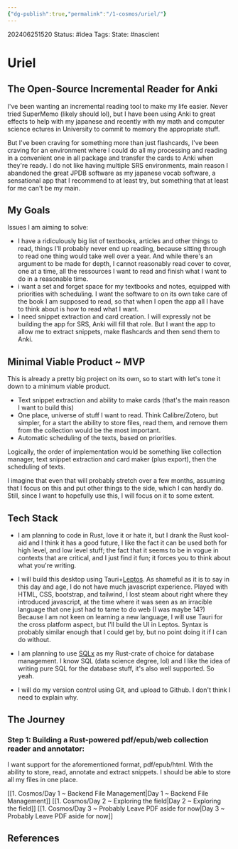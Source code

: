 ```yaml
---
{"dg-publish":true,"permalink":"/1-cosmos/uriel/"}
---
```



202406251520
Status: #idea
Tags: 
State: #nascient
# Uriel
## The Open-Source Incremental Reader for Anki
I've been wanting an incremental reading tool to make my life easier. Never tried SuperMemo (likely should lol), but I have been using Anki to great effects to help with my japanese and recently with my math and computer science ectures in University to commit to memory the appropriate stuff.

But I've been craving for something more than just flashcards, I've been craving for an environment where I could do all my processing and reading in a convenient one in all package and transfer the cards to Anki when they're ready. I do not like having multiple SRS environments, main reason I abandoned the great JPDB software as my japanese vocab software, a sensational app that I recommend to at least try, but something that at least for me can't be my main.
## My Goals
Issues I am aiming to solve:
- I have a ridiculously big list of textbooks, articles and other things to read, things I'll probably never end up reading, because sitting through to read one thing would take well over a year. And while there's an argument to be made for depth, I cannot reasonably read cover to cover, one at a time, all the ressources I want to read and finish what I want to do in a reasonable time.
- i want a set and forget space for my textbooks and notes, equipped with priorities with scheduling. I want the software to on its own take care of the book I am supposed to read, so that when I open the app all I have to think about is how to read what I want.
- I need snippet extraction and card creation. I will expressly not be building the app for SRS, Anki will fill that role. But I want the app to allow me to extract snippets, make flashcards and then send them to Anki.

## Minimal Viable Product ~ MVP
This is already a pretty big project on its own, so to start with let's tone it down to a minimum viable product. 
- Text snippet extraction and ability to make cards (that's the main reason I want to build this)
- One place, universe of stuff I want to read. Think Calibre/Zotero, but simpler, for a start the ability to store files, read them, and remove them from the collection would be the most important.
- Automatic scheduling of the texts, based on priorities.

Logically, the order of implementation would be something like collection manager, text snippet extraction and card maker (plus export), then the scheduling of texts. 

I imagine that even that will probably stretch over a few months, assuming that I focus on this and put other things to the side, which I can hardly do. Still, since I want to hopefully use this, I will focus on it to some extent.

## Tech Stack
- I am planning to code in Rust, love it or hate it, but I drank the Rust kool-aid and I think it has a good future, I like the fact it can be used both for high level, and low level stuff; the fact that it seems to be in vogue in contexts that are critical, and I just find it fun; it forces you to think about what you're writing.

- I will build this desktop using Tauri+[Leptos](https://book.leptos.dev/). As shameful as it is to say in this day and age, I do not have much javascript experience. Played with HTML, CSS, bootstrap, and tailwind, I lost steam about right where they introduced javascript, at the time where it was seen as an irracible language that one just had to tame to do web (I was maybe 14?) Because I am not keen on learning a new language, I will use Tauri for the cross platform aspect, but I'll build the UI in Leptos. Syntax is probably similar enough that I could get by, but no point doing it if I can do without.

- I am planning to use [SQLx](https://docs.rs/sqlx/latest/sqlx/) as my Rust-crate of choice for database management. I know SQL (data science degree, lol) and I like the idea of writing pure SQL for the database stuff, it's also well supported. So yeah.

- I will do my version control using Git, and upload to Github. I don't think I need to explain why.

## The Journey
### Step 1: Building a Rust-powered pdf/epub/web collection reader and annotator:
I want support for the aforementioned format, pdf/epub/html. With the ability to store, read, annotate and extract snippets. I should be able to store all my files in one place.

[[1. Cosmos/Day 1 ~ Backend File Management\|Day 1 ~ Backend File Management]]
[[1. Cosmos/Day 2 ~ Exploring the field\|Day 2 ~ Exploring the field]]
[[1. Cosmos/Day 3 ~ Probably Leave PDF aside for now\|Day 3 ~ Probably Leave PDF aside for now]]
## References
